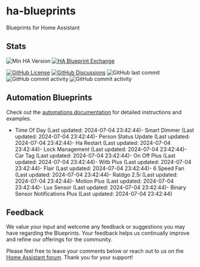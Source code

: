 # ha-blueprints

Blueprints for Home Assistant

## Stats

![Min HA Version](https://img.shields.io/badge/Min%20HA%20Version-2024.6.0-blue?style=flat&logo=home-assistant&color=blue)
[![HA Blueprint Exchange](https://img.shields.io/badge/HA%20Blueprint%20Exchange-Topics-blue?style=flat&logo=home-assistant&color=blue)](https://community.home-assistant.io/c/blueprints-exchange/53)

[![GitHub License](https://img.shields.io/github/license/asucrews/ha-blueprints?style=flat&logo=github&color=blue)](LICENSE.md)
[![GitHub Discussions](https://img.shields.io/github/discussions/asucrews/ha-blueprints?style=flat&logo=github&color=blue)](https://github.com/asucrews/ha-blueprints/discussions)
![GitHub last commit](https://img.shields.io/github/last-commit/asucrews/ha-blueprints?style=flat&logo=github&color=blue)
![GitHub commit activity](https://img.shields.io/github/commit-activity/m/asucrews/ha-blueprints?style=flat&logo=github&color=blue)
![GitHub commit activity](https://img.shields.io/github/commit-activity/y/asucrews/ha-blueprints?style=flat&logo=github&color=blue)

## Automation Blueprints

Check out the [automations documentation](https://github.com/asucrews/ha-blueprints/blob/main/automations/README.md) for detailed instructions and examples.

- Time Of Day (Last updated: 2024-07-04 23:42:44)- Smart Dimmer (Last updated: 2024-07-04 23:42:44)- Person Status Update (Last updated: 2024-07-04 23:42:44)- Ha Restart (Last updated: 2024-07-04 23:42:44)- Lock Management (Last updated: 2024-07-04 23:42:44)- Car Tag (Last updated: 2024-07-04 23:42:44)- On Off Plus (Last updated: 2024-07-04 23:42:44)- Witb Plus (Last updated: 2024-07-04 23:42:44)- Flair (Last updated: 2024-07-04 23:42:44)- 6 Speed Fan (Last updated: 2024-07-04 23:42:44)- Ratdgo 2.5i (Last updated: 2024-07-04 23:42:44)- Motion Plus (Last updated: 2024-07-04 23:42:44)- Lux Sensor (Last updated: 2024-07-04 23:42:44)- Binary Sensor Notifications Plus (Last updated: 2024-07-04 23:42:44)
## Feedback

We value your input and welcome any feedback or suggestions you may have regarding the Blueprints. Your feedback helps us continually improve and refine our offerings for the community.

Please feel free to leave your comments below or reach out to us on the [Home Assistant forum](https://community.home-assistant.io/). Thank you for your support!
